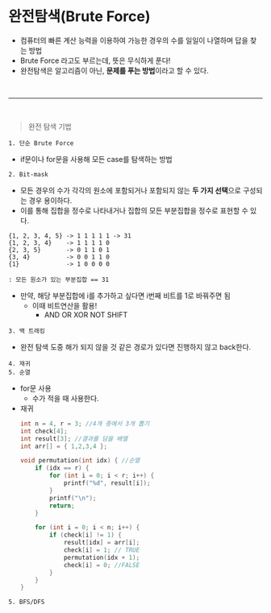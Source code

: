 # 완전탐색(Brute Force)

- 컴퓨터의 빠른 계산 능력을 이용하여 가능한 경우의 수를 일일이 나열하며 답을 찾는 방법
- Brute Force 라고도 부르는데, 뜻은 무식하게 푼다!
- 완전탐색은 알고리즘이 아닌, **문제를 푸는 방법**이라고 할 수 있다.
</br>

---

</br>

> 완전 탐색 기법 </br>

`1. 단순 Brute Force`
- if문이나 for문을 사용해 모든 case를 탐색하는 방법 

`2. Bit-mask`
- 모든 경우의 수가 각각의 원소에 포함되거나 포함되지 않는 **두 가지 선택**으로 구성되는 경우 용이하다.
- 이를 통해 집합을 정수로 나타내거나 집합의 모든 부분집합을 정수로 표현할 수 있다.

```
{1, 2, 3, 4, 5} -> 1 1 1 1 1 -> 31
{1, 2, 3, 4}    -> 1 1 1 1 0
{2, 3, 5}       -> 0 1 1 0 1
{3, 4}          -> 0 0 1 1 0
{1}             -> 1 0 0 0 0

: 모든 원소가 있는 부분집합 == 31
```
- 만약, 해당 부분집합에 i를 추가하고 싶다면 i번째 비트를 1로 바꿔주면 됨 
    - 이때 비트연산을 활용!
        - AND OR XOR NOT SHIFT

`3. 백 트래킹`
- 완전 탐색 도중 해가 되지 않을 것 같은 경로가 있다면 진행하지 않고 back한다.

`4. 재귀` </br>
`5. 순열`
- for문 사용
    - 수가 적을 때 사용한다.
- 재귀 
    ```C
    int n = 4, r = 3; //4개 중에서 3개 뽑기
    int check[4]; 
    int result[3]; //결과를 담을 배열
    int arr[] = { 1,2,3,4 };
    ```
    ```C
    void permutation(int idx) { //순열
        if (idx == r) {
            for (int i = 0; i < r; i++) {
                printf("%d", result[i]);
            }
            printf("\n");
            return;
        }

        for (int i = 0; i < n; i++) {
            if (check[i] != 1) {
                result[idx] = arr[i];
                check[i] = 1; // TRUE
                permutation(idx + 1);
                check[i] = 0; //FALSE
            }
        }
    }
    ```

`5. BFS/DFS`
